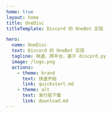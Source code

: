 ```yaml
---
home: true
layout: home
title: OneDisc
titleTemplate: Discord 的 OneBot 实现

hero:
  name: OneDisc
  text: Discord 的 OneBot 实现
  tagline: 快速、跨平台，基于 discord.py
  image: /logo.png
  actions:
    - theme: brand
      text: 快速开始
      link: quickstart.md
    - theme: alt
      text: 发行版下载
      link: download.md
---
```

